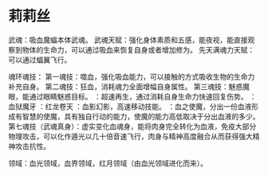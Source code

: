 # 莉莉丝

武魂：吸血魔蝠本体武魂。
武魂天赋：强化身体素质和五感，能夜视，能直接观察到物体的生命力，可以通过吸血来恢复自身或者增加修为。
先天满魂力天赋：可以通过蝠翼飞行。

魂环魂技：
第一魂技：噬血，强化吸血能力，可以接触的方式吸收生物的生命力补充自身。
第二魂技：狂血，消耗魂力全面增幅自身属性。
第三魂技：魅惑魔眼，能通过眼睛魅惑目标。
：超速再生，通过消耗自身生命力快速回复伤势。
：血狱魔牙
：红龙卷天
：血影幻影，高速移动技能。
：血之使魔，分出一份血液形成有智慧的使魔，具有独自行动的能力，使魔的能力高低取决于分出血液的多少。
第七魂技（武魂真身）：虚实变化血魂身，能将肉身完全转化为血液，免疫大部分物理攻击，可以化作遁光以几十倍音速飞行，肉身与精神高度融合从而获得强大精神攻击抗性。

领域：血光领域，血界领域，红月领域（由血光领域进化而来）。